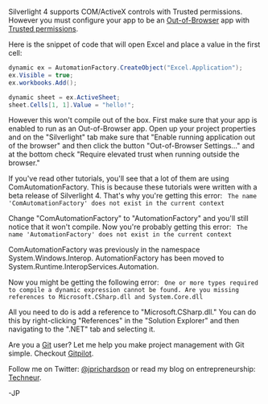 <!--
author: JP Richardson
publish: Thu Oct 28 2010 21:33:52 GMT-0500 (CDT)
status: publish
type: post
link: https://procbits.wordpress.com/2010/10/28/silverlight-4-and-comactivex-integration/
tags: C#, Silverlight
slug: 2010/10/28/silverlight-4-and-comactivex-integration
title: Silverlight 4 and COM/ActiveX Integration
-->



Silverlight 4 supports COM/ActiveX controls with Trusted permissions.
However you must configure your app to be an
[Out-of-Browser](http://msdn.microsoft.com/en-us/library/dd550721(VS.95).aspx)
app with [Trusted
permissions](http://msdn.microsoft.com/en-us/library/ee721083(v=VS.95).aspx).

Here is the snippet of code that will open Excel and place a value in
the first cell:

```csharp
dynamic ex = AutomationFactory.CreateObject("Excel.Application");
ex.Visible = true;
ex.workbooks.Add();

dynamic sheet = ex.ActiveSheet;
sheet.Cells[1, 1].Value = "hello!";
```

However this won't compile out of the box. First make sure that your app
is enabled to run as an Out-of-Browser app. Open up your project
properties and on the "Silverlight" tab make sure that "Enable running
application out of the browser" and then click the button
"Out-of-Browser Settings..." and at the bottom check "Require elevated
trust when running outside the browser."

If you've read other tutorials, you'll see that a lot of them are using
ComAutomationFactory. This is because these tutorials were written with
a beta release of Silverlight 4. That's why you're getting this error:
` The name 'ComAutomationFactory' does not exist in the current context`

Change "ComAutomationFactory" to "AutomationFactory" and you'll still
notice that it won't compile. Now you're probably getting this error:
` The name 'AutomationFactory' does not exist in the current context`

ComAutomationFactory was previously in the namespace
System.Windows.Interop. AutomationFactory has been moved to
System.Runtime.InteropServices.Automation.

Now you might be getting the following error:
` One or more types required to compile a dynamic expression cannot be found. Are you missing references to Microsoft.CSharp.dll and System.Core.dll`

All you need to do is add a reference to "Microsoft.CSharp.dll." You can
do this by right-clicking "References" in the "Solution Explorer" and
then navigating to the ".NET" tab and selecting it.

Are you a [Git](http://gitpilot.com) user? Let me help you make project
management with Git simple. Checkout [Gitpilot](http://gitpilot.com).

Follow me on Twitter: [@jprichardson](http://twitter.com/jprichardson)
or read my blog on entrepreneurship: [Techneur](http://techneur.com).

-JP
